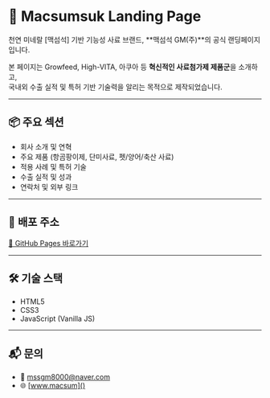 # 🐔 Macsumsuk Landing Page

천연 미네랄 [맥섬석] 기반 기능성 사료 브랜드, **맥섬석 GM(주)**의 공식 랜딩페이지입니다.

본 페이지는 Growfeed, High-VITA, 아쿠아 등 **혁신적인 사료첨가제 제품군**을 소개하고,  
국내외 수출 실적 및 특허 기반 기술력을 알리는 목적으로 제작되었습니다.

---

## 📦 주요 섹션

- 회사 소개 및 연혁
- 주요 제품 (항곰팡이제, 단미사료, 펫/양어/축산 사료)
- 적용 사례 및 특허 기술
- 수출 실적 및 성과
- 연락처 및 외부 링크

---

## 🚀 배포 주소

[🔗 GitHub Pages 바로가기](https://jaylineweb.github.io/macsumsuk-landing/)

---

## 🛠️ 기술 스택

- HTML5
- CSS3
- JavaScript (Vanilla JS)

---

## 📬 문의

- 📧 mssgm8000@naver.com
- 🌐 [www.macsum]()
